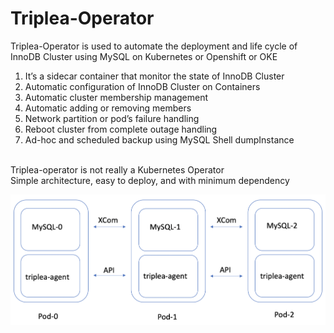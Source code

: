 # Triplea-Operator
Triplea-Operator is used to automate the deployment and life cycle of InnoDB Cluster using MySQL on Kubernetes or Openshift or OKE </br>
1. It’s a sidecar container that monitor the state of InnoDB Cluster
2. Automatic configuration of InnoDB Cluster on Containers
3. Automatic cluster membership management 
4. Automatic adding or removing members 
5. Network partition or pod’s failure handling
6. Reboot cluster from complete outage handling
7. Ad-hoc and scheduled backup using MySQL Shell dumpInstance
</br> 
Triplea-operator is not really a Kubernetes Operator </br>
Simple architecture, easy to deploy, and with minimum dependency </br>

![Image of Yaktocat](https://github.com/tripplea-sg/innodb-cluster-operator/blob/main/Triplea-architecture.png)
